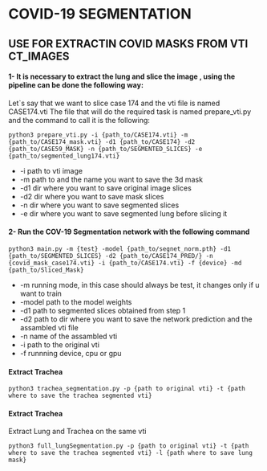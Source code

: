 # COVID-19 SEGMENTATION

## USE FOR EXTRACTIN COVID MASKS FROM VTI CT_IMAGES

#### 1- It is necessary to extract the lung and slice the image , using the pipeline can be done the following way:
Let`s say that we want to slice case 174 and the vti file is named CASE174.vti
The file that will do the required task is named prepare_vti.py and the command to call it is the following:

`python3 prepare_vti.py -i {path_to/CASE174.vti} -m {path_to/CASE174_mask.vti} -d1 {path_to/CASE174} -d2 {path_to/CASE59_MASK} -n {path_to/SEGMENTED_SLICES} -e {path_to/segmented_lung174.vti}`

- -i path to vti image 
- -m path to and the name you want to save the 3d mask 
- -d1 dir where you want to save original image slices 
- -d2 dir where you want to save mask slices  
- -n dir where you want to save segmented slices 
- -e dir where you want to save segmented lung before slicing it 


#### 2- Run the COV-19 Segmentation network with the following command

`python3 main.py -m {test} -model {path_to/segnet_norm.pth} -d1 {path_to/SEGMENTED_SLICES} -d2 {path_to/CASE174_PRED/} -n {covid_mask_case174.vti} -i {path_to/CASE174.vti} -f {device} -md {path_to/Sliced_Mask}`

- -m running mode, in this case should always be test, it changes only if u want to train
- -model path to the model weights
- -d1 path to segmented slices obtained from step 1
- -d2 path to dir where you want to save the network prediction and the assambled vti file 
- -n name of the assambled vti 
- -i path to the original vti
- -f runnning device,  cpu or gpu

#### Extract Trachea

`python3 trachea_segmentation.py -p {path to original vti} -t {path where to save the trachea segmented vti}`

#### Extract Trachea

Extract Lung and Trachea on the same vti

`python3 full_lungSegmentation.py -p {path to original vti} -t {path where to save the trachea segmented vti} -l {path where to save lung mask}`

